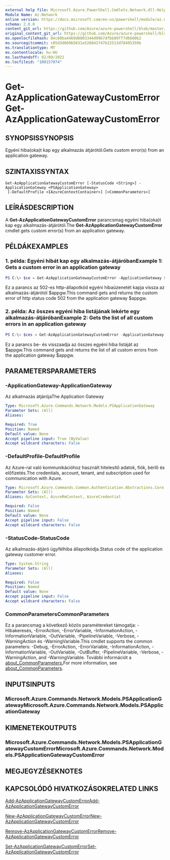 ```yaml
---
external help file: Microsoft.Azure.PowerShell.Cmdlets.Network.dll-Help.xml
Module Name: Az.Network
online version: https://docs.microsoft.com/en-us/powershell/module/az.network/get-azapplicationgatewaycustomerror
schema: 2.0.0
content_git_url: https://github.com/Azure/azure-powershell/blob/master/src/Network/Network/help/Get-AzApplicationGatewayCustomError.md
original_content_git_url: https://github.com/Azure/azure-powershell/blob/master/src/Network/Network/help/Get-AzApplicationGatewayCustomError.md
ms.openlocfilehash: 84c80ba4469d8003344d99b7dfbb89ff7d6660b2
ms.sourcegitcommit: c05d3d669b5631e526841f47b22513d78495350b
ms.translationtype: MT
ms.contentlocale: hu-HU
ms.lasthandoff: 02/09/2021
ms.locfileid: "100157074"
---
```

# <span data-ttu-id="14c27-101">Get-AzApplicationGatewayCustomError</span><span class="sxs-lookup"><span data-stu-id="14c27-101">Get-AzApplicationGatewayCustomError</span></span>

## <span data-ttu-id="14c27-102">SYNOPSIS</span><span class="sxs-lookup"><span data-stu-id="14c27-102">SYNOPSIS</span></span>
<span data-ttu-id="14c27-103">Egyéni hiba(oka)t kap egy alkalmazás átjárótól.</span><span class="sxs-lookup"><span data-stu-id="14c27-103">Gets custom error(s) from an application gateway.</span></span>

## <span data-ttu-id="14c27-104">SZINTAXIS</span><span class="sxs-lookup"><span data-stu-id="14c27-104">SYNTAX</span></span>

```
Get-AzApplicationGatewayCustomError [-StatusCode <String>] -ApplicationGateway <PSApplicationGateway>
 [-DefaultProfile <IAzureContextContainer>] [<CommonParameters>]
```

## <span data-ttu-id="14c27-105">LEÍRÁS</span><span class="sxs-lookup"><span data-stu-id="14c27-105">DESCRIPTION</span></span>
<span data-ttu-id="14c27-106">A **Get-AzApplicationGatewayCustomError** parancsmag egyéni hiba(oka)t kap egy alkalmazás-átjárótól.</span><span class="sxs-lookup"><span data-stu-id="14c27-106">The **Get-AzApplicationGatewayCustomError** cmdlet gets custom error(s) from an application gateway.</span></span>

## <span data-ttu-id="14c27-107">PÉLDÁK</span><span class="sxs-lookup"><span data-stu-id="14c27-107">EXAMPLES</span></span>

### <span data-ttu-id="14c27-108">1. példa: Egyéni hibát kap egy alkalmazás-átjáróban</span><span class="sxs-lookup"><span data-stu-id="14c27-108">Example 1: Gets a custom error in an application gateway</span></span>
```powershell
PS C:\> $ce = Get-AzApplicationGatewayCustomError -ApplicationGateway $appgw -StatusCode HttpStatus502
```

<span data-ttu-id="14c27-109">Ez a parancs az 502-es http-állapotkód egyéni hibaüzenetét kapja vissza az alkalmazás-átjárótól $appgw.</span><span class="sxs-lookup"><span data-stu-id="14c27-109">This command gets and returns the custom error of http status code 502 from the application gateway $appgw.</span></span>

### <span data-ttu-id="14c27-110">2. példa: Az összes egyéni hiba listájának lekérte egy alkalmazás-átjáróban</span><span class="sxs-lookup"><span data-stu-id="14c27-110">Example 2: Gets the list of all custom errors in an application gateway</span></span>
```powershell
PS C:\> $ces = Get-AzApplicationGatewayCustomError -ApplicationGateway $appgw
```

<span data-ttu-id="14c27-111">Ez a parancs be- és visszaadja az összes egyéni hiba listáját az $appgw.</span><span class="sxs-lookup"><span data-stu-id="14c27-111">This command gets and returns the list of all custom errors from the application gateway $appgw.</span></span>

## <span data-ttu-id="14c27-112">PARAMETERS</span><span class="sxs-lookup"><span data-stu-id="14c27-112">PARAMETERS</span></span>

### <span data-ttu-id="14c27-113">-ApplicationGateway</span><span class="sxs-lookup"><span data-stu-id="14c27-113">-ApplicationGateway</span></span>
<span data-ttu-id="14c27-114">Az alkalmazás átjárója</span><span class="sxs-lookup"><span data-stu-id="14c27-114">The Application Gateway</span></span>

```yaml
Type: Microsoft.Azure.Commands.Network.Models.PSApplicationGateway
Parameter Sets: (All)
Aliases:

Required: True
Position: Named
Default value: None
Accept pipeline input: True (ByValue)
Accept wildcard characters: False
```

### <span data-ttu-id="14c27-115">-DefaultProfile</span><span class="sxs-lookup"><span data-stu-id="14c27-115">-DefaultProfile</span></span>
<span data-ttu-id="14c27-116">Az Azure-ral való kommunikációhoz használt hitelesítő adatok, fiók, bérlő és előfizetés.</span><span class="sxs-lookup"><span data-stu-id="14c27-116">The credentials, account, tenant, and subscription used for communication with Azure.</span></span>

```yaml
Type: Microsoft.Azure.Commands.Common.Authentication.Abstractions.Core.IAzureContextContainer
Parameter Sets: (All)
Aliases: AzContext, AzureRmContext, AzureCredential

Required: False
Position: Named
Default value: None
Accept pipeline input: False
Accept wildcard characters: False
```

### <span data-ttu-id="14c27-117">-StatusCode</span><span class="sxs-lookup"><span data-stu-id="14c27-117">-StatusCode</span></span>
<span data-ttu-id="14c27-118">Az alkalmazás-átjáró ügyfélhiba állapotkódja.</span><span class="sxs-lookup"><span data-stu-id="14c27-118">Status code of the application gateway customer error.</span></span>

```yaml
Type: System.String
Parameter Sets: (All)
Aliases:

Required: False
Position: Named
Default value: None
Accept pipeline input: False
Accept wildcard characters: False
```

### <span data-ttu-id="14c27-119">CommonParameters</span><span class="sxs-lookup"><span data-stu-id="14c27-119">CommonParameters</span></span>
<span data-ttu-id="14c27-120">Ez a parancsmag a következő közös paramétereket támogatja: -Hibakeresés, -ErrorAction, -ErrorVariable, -InformationAction, -InformationVariable, -OutVariable, -PipelineVariable, -Verbose, -WarningAction és -WarningVariable.</span><span class="sxs-lookup"><span data-stu-id="14c27-120">This cmdlet supports the common parameters: -Debug, -ErrorAction, -ErrorVariable, -InformationAction, -InformationVariable, -OutVariable, -OutBuffer, -PipelineVariable, -Verbose, -WarningAction, and -WarningVariable.</span></span> <span data-ttu-id="14c27-121">További információt a [about_CommonParameters.](http://go.microsoft.com/fwlink/?LinkID=113216)</span><span class="sxs-lookup"><span data-stu-id="14c27-121">For more information, see [about_CommonParameters](http://go.microsoft.com/fwlink/?LinkID=113216).</span></span>

## <span data-ttu-id="14c27-122">INPUTS</span><span class="sxs-lookup"><span data-stu-id="14c27-122">INPUTS</span></span>

### <span data-ttu-id="14c27-123">Microsoft.Azure.Commands.Network.Models.PSApplicationGateway</span><span class="sxs-lookup"><span data-stu-id="14c27-123">Microsoft.Azure.Commands.Network.Models.PSApplicationGateway</span></span>

## <span data-ttu-id="14c27-124">KIMENETEK</span><span class="sxs-lookup"><span data-stu-id="14c27-124">OUTPUTS</span></span>

### <span data-ttu-id="14c27-125">Microsoft.Azure.Commands.Network.Models.PSApplicationGatewayCustomError</span><span class="sxs-lookup"><span data-stu-id="14c27-125">Microsoft.Azure.Commands.Network.Models.PSApplicationGatewayCustomError</span></span>

## <span data-ttu-id="14c27-126">MEGJEGYZÉSEK</span><span class="sxs-lookup"><span data-stu-id="14c27-126">NOTES</span></span>

## <span data-ttu-id="14c27-127">KAPCSOLÓDÓ HIVATKOZÁSOK</span><span class="sxs-lookup"><span data-stu-id="14c27-127">RELATED LINKS</span></span>

[<span data-ttu-id="14c27-128">Add-AzApplicationGatewayCustomError</span><span class="sxs-lookup"><span data-stu-id="14c27-128">Add-AzApplicationGatewayCustomError</span></span>](./Add-AzApplicationGatewayCustomError.md)

[<span data-ttu-id="14c27-129">New-AzApplicationGatewayCustomError</span><span class="sxs-lookup"><span data-stu-id="14c27-129">New-AzApplicationGatewayCustomError</span></span>](./New-AzApplicationGatewayCustomError.md)

[<span data-ttu-id="14c27-130">Remove-AzApplicationGatewayCustomError</span><span class="sxs-lookup"><span data-stu-id="14c27-130">Remove-AzApplicationGatewayCustomError</span></span>](./Remove-AzApplicationGatewayCustomError.md)

[<span data-ttu-id="14c27-131">Set-AzApplicationGatewayCustomError</span><span class="sxs-lookup"><span data-stu-id="14c27-131">Set-AzApplicationGatewayCustomError</span></span>](./Set-AzApplicationGatewayCustomError.md)
